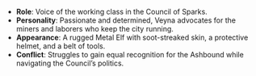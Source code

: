 - **Role**: Voice of the working class in the Council of Sparks.
- **Personality**: Passionate and determined, Veyna advocates for the miners and laborers who keep the city running.
- **Appearance**: A rugged Metal Elf with soot-streaked skin, a protective helmet, and a belt of tools.
- **Conflict**: Struggles to gain equal recognition for the Ashbound while navigating the Council’s politics.